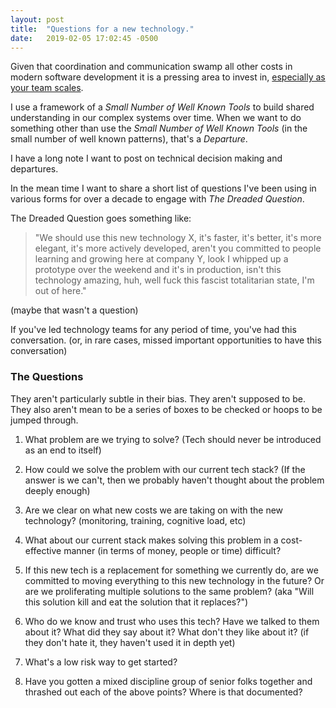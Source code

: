 ```yaml
---
layout: post
title:  "Questions for a new technology."
date:   2019-02-05 17:02:45 -0500
---
```

Given that coordination and communication swamp all other costs in modern software development it is a pressing area to invest in, [especially as your team scales](/notes/on-team-size).

I use a framework of a _Small Number of Well Known Tools_ to build shared understanding in our complex systems over time.  When we want to do something other than use the _Small Number of Well Known Tools_ (in the small number of well known patterns), that's a _Departure_. 

I have a long note I want to post on technical decision making and departures.

In the mean time I want to share a short list of questions I've been using in various forms for over a decade to engage with _The Dreaded Question_.

The Dreaded Question goes something like: 

> "We should use this new technology X, it's faster, it's better, it's more elegant, it's more actively developed, aren't you committed to people learning and growing here at company Y, look I whipped up a prototype over the weekend and it's in production, isn't this technology amazing, huh, well fuck this fascist totalitarian state, I'm out of here." 

(maybe that wasn't a question)

If you've led technology teams for any period of time, you've had this conversation. (or, in rare cases, missed important opportunities to have this conversation)


### The Questions 

They aren't particularly subtle in their bias.  They aren't supposed to be.  They also aren't mean to be a series of boxes to be checked or hoops to be jumped through.


1. What problem are we trying to solve? (Tech should never be introduced as an end to itself)

2. How could we solve the problem with our current tech stack? (If the answer is we can't, then we probably haven't thought about the problem deeply enough)

3. Are we clear on what new costs we are taking on with the new technology? (monitoring, training, cognitive load, etc)

4. What about our current stack makes solving this problem in a cost-effective manner (in terms of money, people or time) difficult?

5. If this new tech is a replacement for something we currently do, are we committed to moving everything to this new technology in the future? Or are we proliferating multiple solutions to the same problem? (aka "Will this solution kill and eat the solution that it replaces?")

6. Who do we know and trust who uses this tech? Have we talked to them about it? What did they say about it? What don't they like about it? (if they don't hate it, they haven't used it in depth yet)

7. What's a low risk way to get started?

8. Have you gotten a mixed discipline group of senior folks together and thrashed out each of the above points? Where is that documented?

